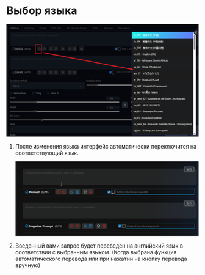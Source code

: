# Выбор языка

![](../assets/images/LanguageSelection/select.png)

1. После изменения языка интерфейс автоматически переключится на соответствующий язык.

   ![](../assets/images/demo.switch_language.gif)

2. Введенный вами запрос будет переведен на английский язык в соответствии с выбранным языком. (Когда выбрана функция автоматического перевода или при нажатии на кнопку перевода вручную)